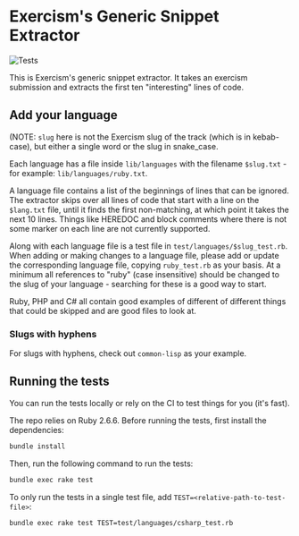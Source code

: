 # Exercism's Generic Snippet Extractor

![Tests](https://github.com/exercism/generic-snippet-extractor/workflows/Tests/badge.svg)

This is Exercism's generic snippet extractor.
It takes an exercism submission and extracts the first ten "interesting" lines of code.

## Add your language

(NOTE: `slug` here is not the Exercism slug of the track (which is in kebab-case), but either a single word or the slug in snake_case.

Each language has a file inside `lib/languages` with the filename `$slug.txt` - for example: `lib/languages/ruby.txt`.

A language file contains a list of the beginnings of lines that can be ignored.
The extractor skips over all lines of code that start with a line on the `$lang.txt` file, until it finds the first non-matching, at which point it takes the next 10 lines.
Things like HEREDOC and block comments where there is not some marker on each line are not currently supported.

Along with each language file is a test file in `test/languages/$slug_test.rb`.
When adding or making changes to a language file, please add or update the corresponding language file, copying `ruby_test.rb` as your basis.
At a minimum all references to "ruby" (case insensitive) should be changed to the slug of your language - searching for these is a good way to start.

Ruby, PHP and C# all contain good examples of different of different things that could be skipped and are good files to look at.

### Slugs with hyphens

For slugs with hyphens, check out `common-lisp` as your example.

## Running the tests

You can run the tests locally or rely on the CI to test things for you (it's fast).

The repo relies on Ruby 2.6.6.
Before running the tests, first install the dependencies:

```bash
bundle install
```

Then, run the following command to run the tests:

```bash
bundle exec rake test
```

To only run the tests in a single test file, add `TEST=<relative-path-to-test-file>`:

```bash
bundle exec rake test TEST=test/languages/csharp_test.rb
```

